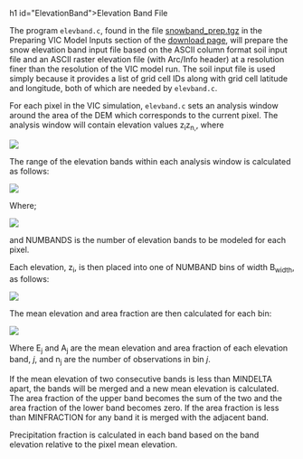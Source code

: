 h1 id="ElevationBand">Elevation Band File

The program `elevband.c`, found in the file [snowband_prep.tgz](ftp://ftp.hydro.washington.edu/pub/HYDRO/models/VIC/Utility_Programs/snowband_prep.tgz) in the Preparing VIC Model Inputs section of the [download page](../SourceCode/Code.md), will prepare the snow elevation band input file based on the ASCII column format soil input file and an ASCII raster elevation file (with Arc/Info header) at a resolution finer than the resolution of the VIC model run. The soil input file is used simply because it provides a list of grid cell IDs along with grid cell latitude and longitude, both of which are needed by `elevband.c`.

For each pixel in the VIC simulation, `elevband.c` sets an analysis window around the area of the DEM which corresponds to the current pixel. The analysis window will contain elevation values z<sub>i</sub>z<sub>n,</sub>, where

![](../img/Image2.gif)

The range of the elevation bands within each analysis window is calculated as follows:

![](../img/Image3.gif)

Where;

![](../img/Image4.gif)

and NUMBANDS is the number of elevation bands to be modeled for each pixel.

Each elevation, z<sub>i</sub>, is then placed into one of NUMBAND bins of width B<sub>width</sub>, as follows:

![](../img/Image5.gif)

The mean elevation and area fraction are then calculated for each bin:

![](../img/Image6.gif)

Where E<sub>j</sub> and A<sub>j</sub> are the mean elevation and area fraction of each elevation band, _j_, and n<sub>j</sub> are the number of observations in bin _j_.

If the mean elevation of two consecutive bands is less than MINDELTA apart, the bands will be merged and a new mean elevation is calculated. The area fraction of the upper band becomes the sum of the two and the area fraction of the lower band becomes zero. If the area fraction is less than MINFRACTION for any band it is merged with the adjacent band.

Precipitation fraction is calculated in each band based on the band elevation relative to the pixel mean elevation.
